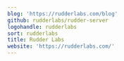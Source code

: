 ```yaml
---
blog: 'https://rudderlabs.com/blog'
github: rudderlabs/rudder-server
logohandle: rudderlabs
sort: rudderlabs
title: Rudder Labs
website: 'https://rudderlabs.com/'
---
```

